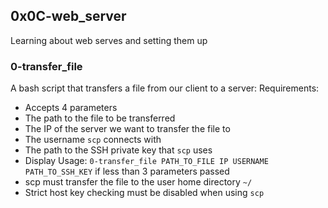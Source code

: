 ## 0x0C-web_server
Learning about web serves and setting them up

### 0-transfer_file
A bash script that transfers a file from our client to a server: 
Requirements:
*  Accepts 4 parameters
  * The path to the file to be transferred
  * The IP of the server we want to transfer the file to
  * The username `scp` connects with
  * The path to the SSH private key that `scp` uses
* Display Usage: `0-transfer_file PATH_TO_FILE IP USERNAME PATH_TO_SSH_KEY` if less than 3 parameters passed
* scp must transfer the file to the user home directory `~/`
* Strict host key checking must be disabled when using `scp`


